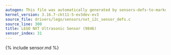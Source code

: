 ```yaml
---
autogen: This file was automatically generated by sensors-defs-to-markdown.py
kernel_version: 3.16.7-ckt11-5-ev3dev-ev3
source_file: drivers/lego/sensors/nxt_i2c_sensor_defs.c
source_line: 300
title: LEGO NXT Ultrasonic Sensor (9846)
sensor_index: 31
---
```


{% include sensor.md %}
